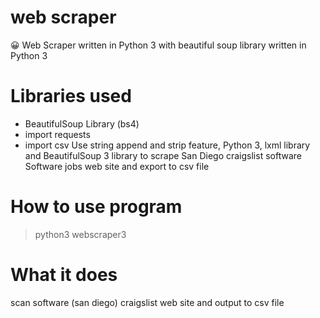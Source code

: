 # web scraper
:grinning:
Web Scraper written in Python 3 with beautiful soup library written in Python 3

# Libraries used
* BeautifulSoup Library (bs4)
* import requests
* import csv
Use string append and strip feature, Python 3, lxml library and BeautifulSoup 3 library to scrape San Diego craigslist software Software jobs web site and export to csv file<p>

# How to use program
> python3 webscraper3

# What it does
scan software (san diego) craigslist web site and output to csv file
